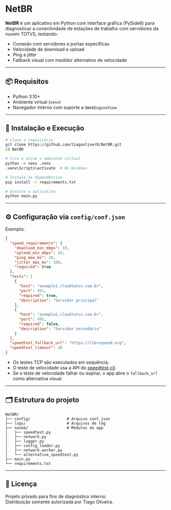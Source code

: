 
# NetBR

**NetBR** é um aplicativo em Python com interface gráfica (PySide6) para diagnosticar a conectividade de estações de trabalho com servidores da nuvem TOTVS, testando:

- Conexão com servidores e portas específicas
- Velocidade de download e upload
- Ping e jitter
- Fallback visual com medidor alternativo de velocidade

---

## 📦 Requisitos

- Python 3.10+  
- Ambiente virtual (`venv`)  
- Navegador interno com suporte a `QWebEngineView`

---

## 🔧 Instalação e Execução

```bash
# Clone o repositório
git clone https://github.com/tiagooliver8/NetBR.git
cd NetBR

# Crie e ative o ambiente virtual
python -m venv .venv
.venv\Scripts\activate  # No Windows

# Instale as dependências
pip install -r requirements.txt

# Execute o aplicativo
python main.py
```

---

## ⚙️ Configuração via `config/conf.json`

Exemplo:

```json
{
  "speed_requirements": {
    "download_min_mbps": 10,
    "upload_min_mbps": 10,
    "ping_max_ms": 20,
    "jitter_max_ms": 200,
    "required": true
  },
  "tests": [
    {
      "host": "exemplo1.cloudtotvs.com.br",
      "port": 491,
      "required": true,
      "description": "Servidor principal"
    },
    {
      "host": "exemplo2.cloudtotvs.com.br",
      "port": 495,
      "required": false,
      "description": "Servidor secundário"
    }
  ],
  "speedtest_fallback_url": "https://librespeed.org",
  "speedtest_timeout": 30
}
```

- Os testes TCP são executados em sequência.
- O teste de velocidade usa a API do [speedtest-cli](https://github.com/sivel/speedtest-cli).
- Se o teste de velocidade falhar ou expirar, o app abre o `fallback_url` como alternativa visual.

---

## 🗂 Estrutura do projeto

```
NetBR/
├── config/                # Arquivo conf.json
├── logs/                  # Arquivos de log
├── nuvem/                 # Módulos do app
│   ├── speedtest.py
│   ├── network.py
│   ├── logger.py
│   ├── config_loader.py
│   ├── network_worker.py
│   └── alternative_speedtest.py
├── main.py
└── requirements.txt
```

---

## 📝 Licença

Projeto privado para fins de diagnóstico interno.  
Distribuição somente autorizada por Tiago Oliveira.
